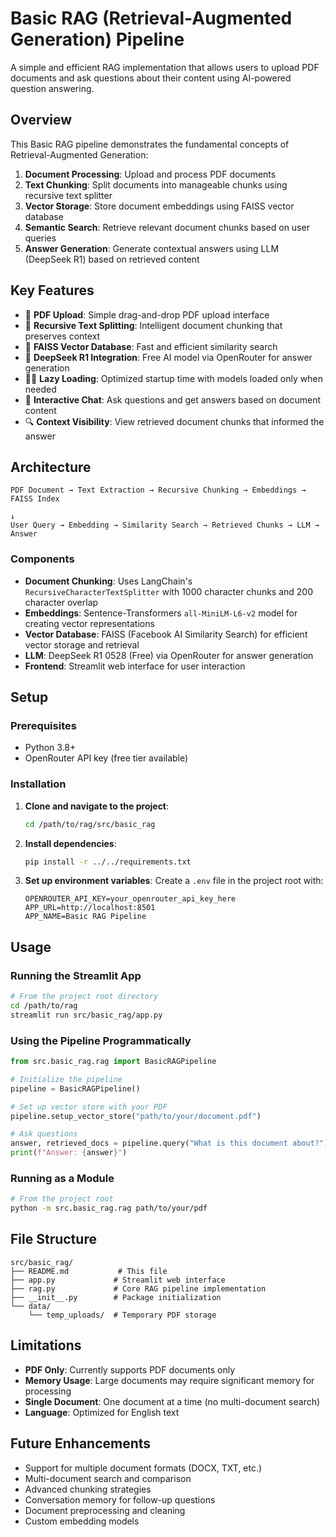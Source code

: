 # Basic RAG (Retrieval-Augmented Generation) Pipeline

A simple and efficient RAG implementation that allows users to upload PDF documents and ask questions about their content using AI-powered question answering.

## Overview

This Basic RAG pipeline demonstrates the fundamental concepts of Retrieval-Augmented Generation:

1. **Document Processing**: Upload and process PDF documents
2. **Text Chunking**: Split documents into manageable chunks using recursive text splitter
3. **Vector Storage**: Store document embeddings using FAISS vector database
4. **Semantic Search**: Retrieve relevant document chunks based on user queries
5. **Answer Generation**: Generate contextual answers using LLM (DeepSeek R1) based on retrieved content

## Key Features

- 📄 **PDF Upload**: Simple drag-and-drop PDF upload interface
- 🔧 **Recursive Text Splitting**: Intelligent document chunking that preserves context
- 🚀 **FAISS Vector Database**: Fast and efficient similarity search
- 🤖 **DeepSeek R1 Integration**: Free AI model via OpenRouter for answer generation
- 🏃‍♂️ **Lazy Loading**: Optimized startup time with models loaded only when needed
- 💬 **Interactive Chat**: Ask questions and get answers based on document content
- 🔍 **Context Visibility**: View retrieved document chunks that informed the answer

## Architecture

```
PDF Document → Text Extraction → Recursive Chunking → Embeddings → FAISS Index
                                                                         ↓
User Query → Embedding → Similarity Search → Retrieved Chunks → LLM → Answer
```

### Components

- **Document Chunking**: Uses LangChain's `RecursiveCharacterTextSplitter` with 1000 character chunks and 200 character overlap
- **Embeddings**: Sentence-Transformers `all-MiniLM-L6-v2` model for creating vector representations
- **Vector Database**: FAISS (Facebook AI Similarity Search) for efficient vector storage and retrieval
- **LLM**: DeepSeek R1 0528 (Free) via OpenRouter for answer generation
- **Frontend**: Streamlit web interface for user interaction

## Setup

### Prerequisites

- Python 3.8+
- OpenRouter API key (free tier available)

### Installation

1. **Clone and navigate to the project**:
   ```bash
   cd /path/to/rag/src/basic_rag
   ```

2. **Install dependencies**:
   ```bash
   pip install -r ../../requirements.txt
   ```

3. **Set up environment variables**:
   Create a `.env` file in the project root with:
   ```env
   OPENROUTER_API_KEY=your_openrouter_api_key_here
   APP_URL=http://localhost:8501
   APP_NAME=Basic RAG Pipeline
   ```

## Usage

### Running the Streamlit App

```bash
# From the project root directory
cd /path/to/rag
streamlit run src/basic_rag/app.py
```

### Using the Pipeline Programmatically

```python
from src.basic_rag.rag import BasicRAGPipeline

# Initialize the pipeline
pipeline = BasicRAGPipeline()

# Set up vector store with your PDF
pipeline.setup_vector_store("path/to/your/document.pdf")

# Ask questions
answer, retrieved_docs = pipeline.query("What is this document about?")
print(f"Answer: {answer}")
```

### Running as a Module

```bash
# From the project root
python -m src.basic_rag.rag path/to/your/pdf
```

## File Structure

```
src/basic_rag/
├── README.md           # This file
├── app.py             # Streamlit web interface
├── rag.py             # Core RAG pipeline implementation
├── __init__.py        # Package initialization
└── data/
    └── temp_uploads/  # Temporary PDF storage
```

## Limitations

- **PDF Only**: Currently supports PDF documents only
- **Memory Usage**: Large documents may require significant memory for processing
- **Single Document**: One document at a time (no multi-document search)
- **Language**: Optimized for English text

## Future Enhancements

- Support for multiple document formats (DOCX, TXT, etc.)
- Multi-document search and comparison
- Advanced chunking strategies
- Conversation memory for follow-up questions
- Document preprocessing and cleaning
- Custom embedding models


